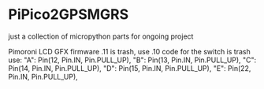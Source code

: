 # PiPico2GPSMGRS
just a collection of micropython parts for ongoing project

Pimoroni LCD GFX
firmware .11 is trash, use .10
code for the switch is trash use:
"A": Pin(12, Pin.IN, Pin.PULL_UP),
"B": Pin(13, Pin.IN, Pin.PULL_UP),
"C": Pin(14, Pin.IN, Pin.PULL_UP),
"D": Pin(15, Pin.IN, Pin.PULL_UP),
"E": Pin(22, Pin.IN, Pin.PULL_UP),


